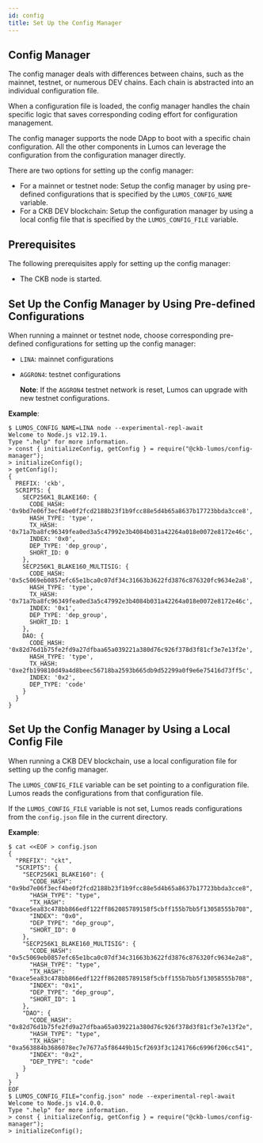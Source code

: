 ```yaml
---
id: config
title: Set Up the Config Manager
---
```

## Config Manager

The config manager deals with differences between chains, such as the mainnet, testnet, or numerous DEV chains. Each chain is abstracted into an individual configuration file. 

When a configuration file is loaded, the config manager handles the chain specific logic that saves corresponding coding effort for configuration management.

The config manager supports the node DApp to boot with a specific chain configuration. All the other components in Lumos can leverage the configuration from the configuration manager directly.

There are two options for setting up the config manager:

- For a mainnet or testnet node: Setup the config manager by using pre-defined configurations that is specified by the `LUMOS_CONFIG_NAME` variable.
- For a CKB DEV blockchain: Setup the configuration manager by using a local config file that is specified by the `LUMOS_CONFIG_FILE` variable.

## Prerequisites

The following prerequisites apply for setting up the config manager:

- The CKB node is started.

## Set Up the Config Manager by Using Pre-defined Configurations

When running a mainnet or testnet node, choose corresponding pre-defined configurations for setting up the config manager:

- `LINA`: mainnet configurations

- `AGGRON4`: testnet configurations 

  **Note**: If the `AGGRON4` testnet network is reset, Lumos can upgrade with new testnet configurations.

**Example**:

```
$ LUMOS_CONFIG_NAME=LINA node --experimental-repl-await
Welcome to Node.js v12.19.1.
Type ".help" for more information.
> const { initializeConfig, getConfig } = require("@ckb-lumos/config-manager");
> initializeConfig();
> getConfig();
{
  PREFIX: 'ckb',
  SCRIPTS: {
    SECP256K1_BLAKE160: {
      CODE_HASH: '0x9bd7e06f3ecf4be0f2fcd2188b23f1b9fcc88e5d4b65a8637b17723bbda3cce8',
      HASH_TYPE: 'type',
      TX_HASH: '0x71a7ba8fc96349fea0ed3a5c47992e3b4084b031a42264a018e0072e8172e46c',
      INDEX: '0x0',
      DEP_TYPE: 'dep_group',
      SHORT_ID: 0
    },
    SECP256K1_BLAKE160_MULTISIG: {
      CODE_HASH: '0x5c5069eb0857efc65e1bca0c07df34c31663b3622fd3876c876320fc9634e2a8',
      HASH_TYPE: 'type',
      TX_HASH: '0x71a7ba8fc96349fea0ed3a5c47992e3b4084b031a42264a018e0072e8172e46c',
      INDEX: '0x1',
      DEP_TYPE: 'dep_group',
      SHORT_ID: 1
    },
    DAO: {
      CODE_HASH: '0x82d76d1b75fe2fd9a27dfbaa65a039221a380d76c926f378d3f81cf3e7e13f2e',
      HASH_TYPE: 'type',
      TX_HASH: '0xe2fb199810d49a4d8beec56718ba2593b665db9d52299a0f9e6e75416d73ff5c',
      INDEX: '0x2',
      DEP_TYPE: 'code'
    }
  }
}
```

## Set Up the Config Manager by Using a Local Config File

When running a CKB DEV blockchain, use a local configuration file for setting up the config manager.

The `LUMOS_CONFIG_FILE` variable can be set pointing to a configuration file. Lumos reads the configurations from that configuration file.  

If the `LUMOS_CONFIG_FILE` variable is not set, Lumos reads configurations from the `config.json` file in the current directory.

**Example**:

```
$ cat <<EOF > config.json
{
  "PREFIX": "ckt",
  "SCRIPTS": {
    "SECP256K1_BLAKE160": {
      "CODE_HASH": "0x9bd7e06f3ecf4be0f2fcd2188b23f1b9fcc88e5d4b65a8637b17723bbda3cce8",
      "HASH_TYPE": "type",
      "TX_HASH": "0xace5ea83c478bb866edf122ff862085789158f5cbff155b7bb5f13058555b708",
      "INDEX": "0x0",
      "DEP_TYPE": "dep_group",
      "SHORT_ID": 0
    },
    "SECP256K1_BLAKE160_MULTISIG": {
      "CODE_HASH": "0x5c5069eb0857efc65e1bca0c07df34c31663b3622fd3876c876320fc9634e2a8",
      "HASH_TYPE": "type",
      "TX_HASH": "0xace5ea83c478bb866edf122ff862085789158f5cbff155b7bb5f13058555b708",
      "INDEX": "0x1",
      "DEP_TYPE": "dep_group",
      "SHORT_ID": 1
    },
    "DAO": {
      "CODE_HASH": "0x82d76d1b75fe2fd9a27dfbaa65a039221a380d76c926f378d3f81cf3e7e13f2e",
      "HASH_TYPE": "type",
      "TX_HASH": "0xa563884b3686078ec7e7677a5f86449b15cf2693f3c1241766c6996f206cc541",
      "INDEX": "0x2",
      "DEP_TYPE": "code"
    }
  }
}
EOF
$ LUMOS_CONFIG_FILE="config.json" node --experimental-repl-await
Welcome to Node.js v14.0.0.
Type ".help" for more information.
> const { initializeConfig, getConfig } = require("@ckb-lumos/config-manager");
> initializeConfig();
```


